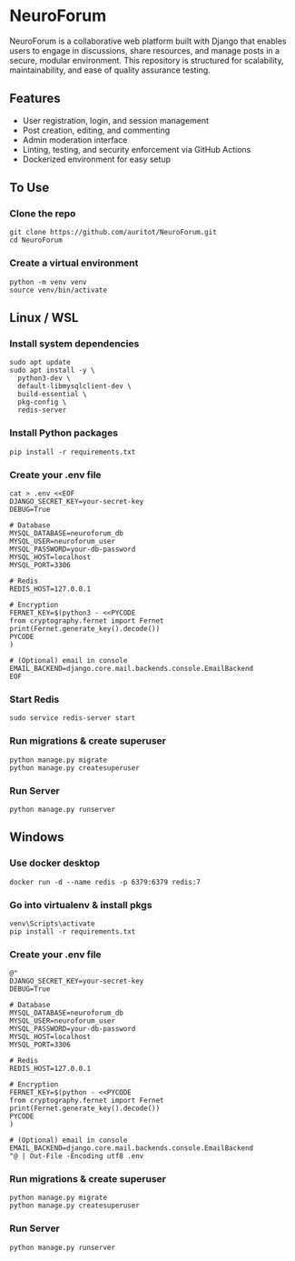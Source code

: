 # NeuroForum

NeuroForum is a collaborative web platform built with Django that enables users to engage in discussions, share resources, and manage posts in a secure, modular environment. This repository is structured for scalability, maintainability, and ease of quality assurance testing.

## Features

- User registration, login, and session management
- Post creation, editing, and commenting
- Admin moderation interface
- Linting, testing, and security enforcement via GitHub Actions
- Dockerized environment for easy setup

## To Use

### Clone the repo
```
git clone https://github.com/auritot/NeuroForum.git
cd NeuroForum
```
### Create a virtual environment
```
python -m venv venv
source venv/bin/activate 
```
## Linux / WSL
### Install system dependencies
```
sudo apt update
sudo apt install -y \
  python3-dev \
  default-libmysqlclient-dev \
  build-essential \
  pkg-config \
  redis-server
```
### Install Python packages
```
pip install -r requirements.txt
```
### Create your .env file
```
cat > .env <<EOF
DJANGO_SECRET_KEY=your-secret-key
DEBUG=True

# Database
MYSQL_DATABASE=neuroforum_db
MYSQL_USER=neuroforum_user
MYSQL_PASSWORD=your-db-password
MYSQL_HOST=localhost
MYSQL_PORT=3306

# Redis
REDIS_HOST=127.0.0.1

# Encryption
FERNET_KEY=$(python3 - <<PYCODE
from cryptography.fernet import Fernet
print(Fernet.generate_key().decode())
PYCODE
)

# (Optional) email in console
EMAIL_BACKEND=django.core.mail.backends.console.EmailBackend
EOF
```
### Start Redis
```
sudo service redis-server start
```
### Run migrations & create superuser
```
python manage.py migrate
python manage.py createsuperuser
```
### Run Server
```
python manage.py runserver
```
## Windows
### Use docker desktop
```
docker run -d --name redis -p 6379:6379 redis:7
```
### Go into virtualenv & install pkgs
```
venv\Scripts\activate
pip install -r requirements.txt
```
### Create your .env file
```
@"
DJANGO_SECRET_KEY=your-secret-key
DEBUG=True

# Database
MYSQL_DATABASE=neuroforum_db
MYSQL_USER=neuroforum_user
MYSQL_PASSWORD=your-db-password
MYSQL_HOST=localhost
MYSQL_PORT=3306

# Redis
REDIS_HOST=127.0.0.1

# Encryption
FERNET_KEY=$(python - <<PYCODE
from cryptography.fernet import Fernet
print(Fernet.generate_key().decode())
PYCODE
)

# (Optional) email in console
EMAIL_BACKEND=django.core.mail.backends.console.EmailBackend
"@ | Out-File -Encoding utf8 .env
```
### Run migrations & create superuser
```
python manage.py migrate
python manage.py createsuperuser
```
### Run Server
```
python manage.py runserver
```
